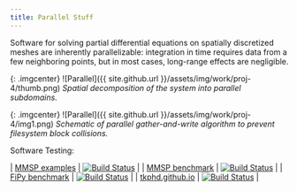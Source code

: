 ```yaml
---
title: Parallel Stuff
---
```


Software for solving partial differential equations on spatially discretized
meshes are inherently parallelizable: integration in time requires data from a
few neighboring points, but in most cases, long-range effects are negligible.

{: .imgcenter}
![Parallel]({{ site.github.url }}/assets/img/work/proj-4/thumb.png)
*Spatial decomposition of the system into parallel subdomains.*

{: .imgcenter}
![Parallel]({{ site.github.url }}/assets/img/work/proj-4/img1.png)
*Schematic of parallel gather-and-write algorithm to prevent filesystem block collisions.*

Software Testing:

| [MMSP examples](https://github.com/mesoscale/mmsp)                                   | [![Build Status](https://travis-ci.org/mesoscale/mmsp.svg?branch=master)](https://travis-ci.org/mesoscale/mmsp) |
| [MMSP benchmark](https://github.com/mesoscale/MMSP-spinodal-decomposition-benchmark) | [![Build Status](https://travis-ci.org/mesoscale/MMSP-spinodal-decomposition-benchmark.svg?branch=master)](https://travis-ci.org/mesoscale/MMSP-spinodal-decomposition-benchmark) |
| [FiPy benchmark](https://github.com/usnistgov/FiPy-spinodal-decomposition-benchmark) | [![Build Status](https://travis-ci.org/usnistgov/FiPy-spinodal-decomposition-benchmark.svg?branch=master)](https://travis-ci.org/usnistgov/FiPy-spinodal-decomposition-benchmark) |
| [tkphd.github.io](https://github.com/tkphd/tkphd.github.io)                          | [![Build Status](https://travis-ci.org/tkphd/tkphd.github.io.svg?branch=master)](https://travis-ci.org/tkphd/tkphd.github.io) |
